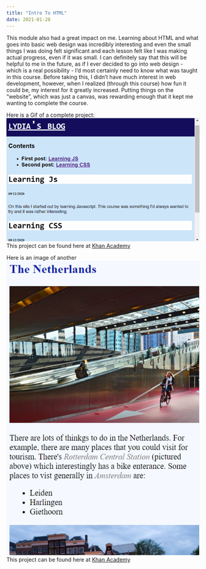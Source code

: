 ```yaml
---
title: "Intro To HTML"
date: 2021-01-28
---
```

This module also had a great impact on me. Learning about HTML and what goes into basic web design was incredibly interesting and even the small things I was doing felt significant and each lesson felt like I was making actual progress, even if it was small. I can definitely say that this will be helpful to me in the future, as if I ever decided to go into web design - which is a real possibility - I’d most certainly need to know what was taught in this course. Before taking this, I didn’t have much interest in web development, however, when I realized (through this course) how fun it could be, my interest for it greatly increased. Putting things on the “website”, which was just a canvas, was rewarding enough that it kept me wanting to complete the course.

Here is a Gif of a complete project:  
<img src="https://raw.githubusercontent.com/lydiaroy/portfolio/master/assets/images/intro-to-html.gif" alt="Image of the Blog project.">  
This project can be found here at <a href="https://www.khanacademy.org/computer-programming/spin-off-of-project-blog/4531226723958784">Khan Academy</a>

Here is an image of another
<img src="https://raw.githubusercontent.com/lydiaroy/portfolio/master/assets/images/intro-to-html.png" alt="Image of the Travel Webpage project.">  
This project can be found here at <a href="https://www.khanacademy.org/computer-programming/spin-off-of-project-travel-webpage/6122594114158592">Khan Academy</a>
